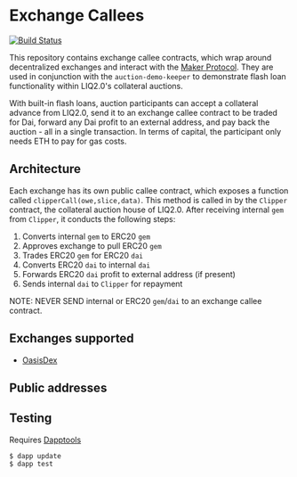 # Exchange Callees
[![Build Status](https://travis-ci.com/makerdao/exchange-callees.svg?branch=master)](https://travis-ci.com/makerdao/exchange-callees)

This repository contains exchange callee contracts, which wrap around decentralized exchanges and interact with the [Maker Protocol](https://github.com/makerdao/dss). They are used in conjunction with the `auction-demo-keeper` to demonstrate flash loan functionality within LIQ2.0's collateral auctions.

With built-in flash loans, auction participants can accept a collateral advance from LIQ2.0, send it to an exchange callee contract to be traded for Dai, forward any Dai profit to an external address, and pay back the auction - all in a single transaction. In terms of capital, the participant only needs ETH to pay for gas costs.

## Architecture

Each exchange has its own public callee contract, which exposes a function called `clipperCall(owe,slice,data)`. This method is called in by the `Clipper` contract, the collateral auction house of LIQ2.0. After receiving internal `gem` from `Clipper`, it conducts the following steps:

1. Converts internal `gem` to ERC20 `gem`
2. Approves exchange to pull ERC20 `gem`
3. Trades ERC20 `gem` for ERC20 `dai`
4. Converts ERC20 `dai` to internal `dai`
5. Forwards ERC20 `dai` profit to external address (if present)
6. Sends internal `dai` to `Clipper` for repayment

NOTE: NEVER SEND internal or ERC20 `gem`/`dai` to an exchange callee contract.

## Exchanges supported
* [OasisDex](https://oasisdex.com/)

## Public addresses


## Testing
Requires [Dapptools](https://github.com/dapphub/dapptools)
```
$ dapp update
$ dapp test
```
